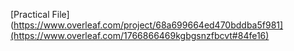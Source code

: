 [Practical File](https://www.overleaf.com/project/68a699664ed470bddba5f981](https://www.overleaf.com/1766866469kgbgsnzfbcvt#84fe16)
